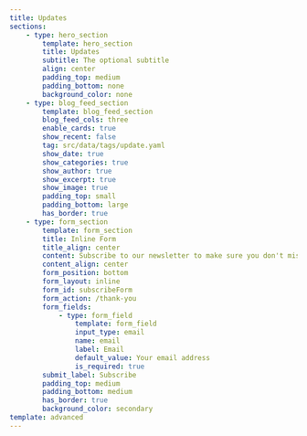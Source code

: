 ```yaml
---
title: Updates
sections:
	- type: hero_section
		template: hero_section
		title: Updates
		subtitle: The optional subtitle
		align: center
		padding_top: medium
		padding_bottom: none
		background_color: none
	- type: blog_feed_section
		template: blog_feed_section
		blog_feed_cols: three
		enable_cards: true
		show_recent: false
		tag: src/data/tags/update.yaml
		show_date: true
		show_categories: true
		show_author: true
		show_excerpt: true
		show_image: true
		padding_top: small
		padding_bottom: large
		has_border: true
	- type: form_section
		template: form_section
		title: Inline Form
		title_align: center
		content: Subscribe to our newsletter to make sure you don't miss anything.
		content_align: center
		form_position: bottom
		form_layout: inline
		form_id: subscribeForm
		form_action: /thank-you
		form_fields:
			- type: form_field
				template: form_field
				input_type: email
				name: email
				label: Email
				default_value: Your email address
				is_required: true
		submit_label: Subscribe
		padding_top: medium
		padding_bottom: medium
		has_border: true
		background_color: secondary
template: advanced
---
```

